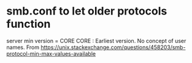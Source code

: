 <!-- TITLE: Smb -->
<!-- SUBTITLE: A quick summary of Smb -->

# smb.conf to let older protocols function
server min version = CORE
CORE : Earliest version. No concept of user names.
From https://unix.stackexchange.com/questions/458203/smb-protocol-min-max-values-available
